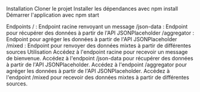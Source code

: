 Installation
Cloner le projet
Installer les dépendances avec npm install
Démarrer l'application avec npm start

Endpoints
/ : Endpoint racine renvoyant un message
/json-data : Endpoint pour récupérer des données à partir de l'API JSONPlaceholder
/aggregator : Endpoint pour agréger les données à partir de l'API JSONPlaceholder
/mixed : Endpoint pour renvoyer des données mixtes à partir de différentes sources
Utilisation
Accédez à l'endpoint racine pour recevoir un message de bienvenue.
Accédez à l'endpoint /json-data pour récupérer des données à partir de l'API JSONPlaceholder.
Accédez à l'endpoint /aggregator pour agréger les données à partir de l'API JSONPlaceholder.
Accédez à l'endpoint /mixed pour recevoir des données mixtes à partir de différentes sources.
